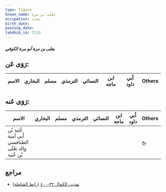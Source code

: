 ```yaml
---
type: figure
known_name: يَعْلَى بن مرة
occupation: محدث
birth_date:
passing_date:
tahdhib_id: 7119
---
```

##### يعلى بن مرة أبو مرة الكوفي

## رَوَى عَن:
| الاسم | البخاري | مسلم | الترمذي | النسائي | ابن ماجه | أبي داود | Others |
| ----- | ------- | ---- | ------- | ------- | -------- | -------- | ------ |
## رَوَى عَنه:
| الاسم                                                 | البخاري | مسلم | الترمذي | النسائي | ابن ماجه | أبي داود | Others |
| ----------------------------------------------------- | ------- | ---- | ------- | ------- | -------- | -------- | ------ |
| عُبَيد بْن أَبي أمية الطنافسي والد يَعْلَى بْن عُبَيد |         |      |         |         |          |          | بخ     |
## مراجع
- [تهذيب الكمال ٣٢-٤٠٠](obsidian://open?vault=Tahdhib-al-Kamal&file=Figures/٧١١٩-يعلى%20بن%20مرة%20أبو%20مرة%20الكوفي) ([رابط الشاملة](https://shamela.ws/book/3722/17514))